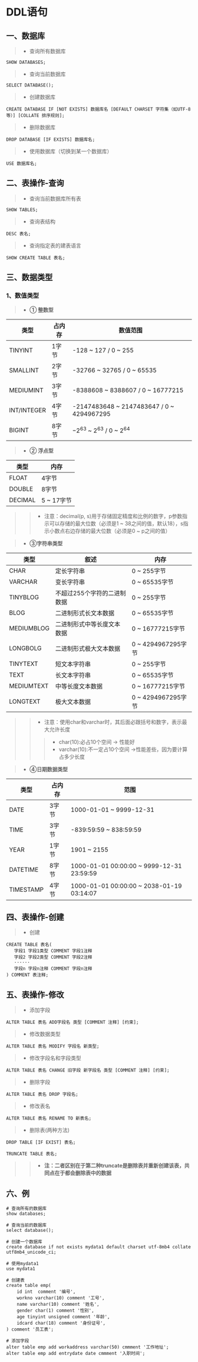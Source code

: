 # DDL语句

## 一、数据库  
> - 查询所有数据库  
```mysql
SHOW DATABASES;
```

> - 查询当前数据库
```mysql
SELECT DATABASE();
```

> - 创建数据库
```mysql
CREATE DATABASE IF [NOT EXISTS] 数据库名 [DEFAULT CHARSET 字符集（如UTF-8等）] [COLLATE 排序规则];
```

> - 删除数据库
```mysql
DROP DATABASE [IF EXISTS] 数据库名;
```

> - 使用数据库（切换到某一个数据库）
```mysql
USE 数据库名;
```

## 二、表操作-查询
> - 查询当前数据库所有表  
```mysql
SHOW TABLES;
```  

> - 查询表结构  
```mysql
DESC 表名;
```

> - 查询指定表的建表语言  
```mysql
SHOW CREATE TABLE 表名;
```

## 三、数据类型    
### 1、数值类型  
> - **① 整数型**

|类型 |占内存 |数值范围 |
| ---- | ---- | ---- |
|TINYINT |1字节 |-128 ~ 127 / 0 ~ 255|
|SMALLINT | 2字节 |-32766 ~ 32765 / 0 ~ 65535|
|MEDIUMINT |3字节 |-8388608 ~ 8388607 / 0 ~ 16777215|
|INT/INTEGER |4字节 |-2147483648 ~ 2147483647 / 0 ~ 4294967295|
|BIGINT |8字节 |$-2^{63}$ ~ $2^{63}$ / 0 ~ $2^{64}$|

> - **② 浮点型**

|类型 |内存 |
| ---- | ---- |
|FLOAT |4字节 |
|DOUBLE |8字节 |
|DECIMAL |5 ~ 17字节 |  
> > - 注意：decimal(p, s)用于存储固定精度和比例的数字，p参数指示可以存储的最大位数（必须是1 ~ 38之间的值，默认18），s指示小数点右边存储的最大位数（必须是0 ~ p之间的值）  

> - **③字符串类型**

|类型 |叙述 |内存 |
|---|---|---|
|CHAR |定长字符串 |0 ~ 255字节 |
|VARCHAR |变长字符串 |0 ~ 65535字节 |
|TINYBLOG |不超过255个字符的二进制数据 |0 ~ 255字节 |
|BLOG |二进制形式长文本数据 |0 ~ 65535字节 |
|MEDIUMBLOG |二进制形式中等长度文本数据 |0 ~ 16777215字节 |
|LONGBOLG |二进制形式极大文本数据 |0 ~ 4294967295字节 |
|TINYTEXT |短文本字符串 |0 ~ 255字节 |
|TEXT |长文本字符串 |0 ~ 65535字节 |
|MEDIUMTEXT|中等长度文本数据 |0 ~ 16777215字节 |
|LONGTEXT |极大文本数据 |0 ~ 4294967295字节 |  

> > - 注意：使用char和varchar时，其后面必跟括号和数字，表示最大允许长度
> > > - char(10):必占10个空间 $\rightarrow$ 性能好   
> > > - varchar(10):不一定占10个空间 $\rightarrow$性能差些，因为要计算占多少长度  

> - **④日期数据类型**  

|类型 |占内存 |范围 |
|---|---|---|
|DATE|3字节|1000-01-01 ~ 9999-12-31|
|TIME|3字节|-839:59:59 ~ 838:59:59|
|YEAR|1字节|1901 ~ 2155|
|DATETIME|8字节|1000-01-01 00:00:00 ~ 9999-12-31 23:59:59|
|TIMESTAMP|4字节|1000-01-01 00:00:00 ~ 2038-01-19 03:14:07|

## 四、表操作-创建  

> - 创建  
```mysql
CREATE TABLE 表名(
   字段1 字段1类型 COMMENT 字段1注释  
   字段2 字段2类型 COMMENT 字段2注释
   ······
   字段n 字段n注释 COMMENT 字段n注释
) COMMENT 表注释;
```

## 五、表操作-修改

> - 添加字段  
```mysql
ALTER TABLE 表名 ADD字段名 类型 [COMMENT 注释] [约束];
```

> - 修改数据类型
```mysql
ALTER TABLE 表名 MODIFY 字段名 新类型;
```

> - 修改字段名和字段类型
```mysql
ALTER TABLE 表名 CHANGE 旧字段 新字段名 类型 [COMMENT 注释] [约束];
```

> - 删除字段  
```mysql
ALTER TABLE 表名 DROP 字段名;
```

> - 修改表名
```mysql
ALTER TABLE 表名 RENAME TO 新表名;
```
> - 删除表(两种方法)
```mysql
DROP TABLE [IF EXIST] 表名;
```
```mysql
TRUNCATE TABLE 表名;
```
> > - **注：二者区别在于第二种truncate是删除表并重新创建该表，共同点在于都会删除表中的数据**


## 六、例
```mysql
# 查询所有的数据库
show databases;

# 查询当前的数据库
select database();

# 创建一个数据库
create database if not exists mydata1 default charset utf-8mb4 collate utf8mb4_unicode_ci;

# 使用mydata1
use mydata1

# 创建表
create table emp(
    id int  comment '编号',
    workno varchar(10) comment '工号',
    name varchar(10) comment '姓名',
    gender char(1) comment '性别',
    age tinyint unsigned comment '年龄',
    idcard char(18) comment '身份证号',
) comment '员工表';

# 添加字段
alter table emp add workaddress varchar(50) cmmment '工作地址';
alter table emp add entrydate date cmmment '入职时间';
```


